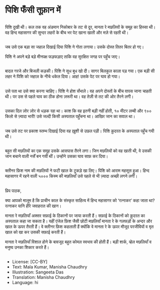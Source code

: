 # पिशि फँसी तूफ़ान में

##
पिशि दुखी थी। कल तक वह अंडमान निकोबार के तट से दूर, मानता रे मछलियों के समूह का हिस्सा थी। वह हिन्द महासागर की सुन्दर लहरों के बीच भर पेट खाना खाती और मज़े से रहती थी।

##
जब उसे एक बड़ा सा जहाज़ दिखाई दिया पिशि ने गोता लगाया। उसके दोस्त तितर बितर हो गए।

पिशि ने अपने बड़े बड़े मीनपक्ष फड़फड़ाए ताकि वह सुरक्षित जगह पर पहुँच जाए।

##
बादल गरजे और बिजली कड़की। पिशि ने सुध बुध खो दी। सागर बिलकुल काला पड़ गया। एक बड़ी सी लहर ने पिशि को जहाज़ के नीचे धकेल दिया। आह! उसके पेट पर घाव हो गया।

##
उसे पता था उसे क्या करना चाहिए। पिशि ने होश सँभाले। वह अपने दोस्तों के बीच वापस जाना चाहती थी। पर उस से पहले घाव का ठीक होना ज़रूरी था। वह तेज़ी से तट की ओर तैरने लगी।

##
उसका दिल ज़ोर ज़ोर से धड़क रहा था। काश कि वह इतनी बड़ी नहीं होती, १० मीटर लम्बी और ९०० किलो से ज़्यादा भारी! उसे जल्दी किसी अस्पताल पहुँचना था। आखिर जान का सवाल था।

##
जब उसे तट पर प्रकाश स्तम्भ दिखाई दिया वह ख़ुशी से उछल पड़ी। पिशि क़ुदरत के अस्पताल पहुँच गयी थी।

##
बहुत सी मछलियों का एक समूह उसके आसपास तैरने लगा। जिन मछलियों को वह खाती थी, वे उसकी जान बचाने वाली नर्सें बन गयीं थीं। उन्होंने उसका घाव साफ़ कर दिया।

##
क्लीनर फ़िश नाम की मछलियों ने फटी खाल के टुकड़े खा लिए। पिशि को आराम महसूस हुआ। हिन्द महासागर में रहने वाली ५००० किस्म की मछलियाँ उसे पहले से भी ज़्यादा अच्छी लगने लगीं।

##
प्रिय पाठक,

क्या आपको मालूम है कि प्राचीन काल के संस्कृत साहित्य में हिन्द महासागर को ‘रत्नाकर’ कहा जाता था? रत्नाकर यानि हीरे जवाहरात की खान।

मानता रे मछलियाँ अक्सर सफ़ाई के ठिकानों पर जाया करती हैं। सफ़ाई के ठिकानों को क़ुदरत का अस्पताल कहा जा सकता है। यहीं एंजेल फ़िश जैसी छोटी मछलियाँ मानता रे के गलफड़ों के अन्दर और खाल के ऊपर तैरती हैं। वे क्लीनर फ़िश कहलाती हैं क्योंकि वे मानता रे के ऊपर मौजूद परजीवियों व मृत खाल को खा कर उसकी सफ़ाई करती हैं।

मानता रे मछलियाँ विशाल होने के बावजूद बहुत कोमल स्वभाव की होती हैं। बड़ी शार्क, व्हेल मछलियाँ व मनुष्य उनका शिकार करते हैं।

##
* License: [CC-BY]
* Text: Mala Kumar, Manisha Chaudhry
* Illustration: Sangeeta Das
* Translation: Manisha Chaudhry
* Language: hi
